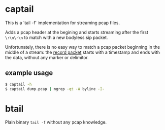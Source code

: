 # captail

This is a 'tail -f' implementation for streaming pcap files.

Adds a pcap header at the begining and starts streaming after the first `\r\n\r\n` to match with a new bodyless sip packet.

Unfortunately, there is no easy way to match a pcap packet beginning in the middle of a stream: the [record packet][1] starts with
a timestamp and ends with the data, without any marker or delimitor.

## example usage

```bash
$ captail -h
$ captail dump.pcap | ngrep -qt -W byline -I-
```

# btail

Plain binary `tail -f` without any pcap knowledge.


[1]: https://wiki.wireshark.org/Development/LibpcapFileFormat#Record_.28Packet.29_Header

